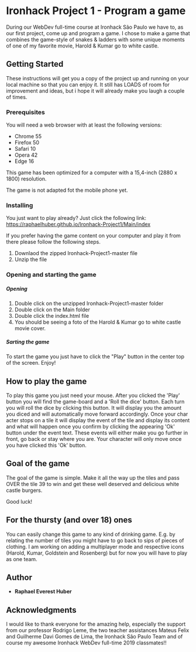 # Ironhack Project 1 - Program a game

During our WebDev full-time course at Ironhack São Paulo we have to, as our first project, come up and program a game. I chose to make a game that combines the game-style of snakes & ladders with some unique moments of one of my favorite movie, Harold & Kumar go to white castle. 

## Getting Started

These instructions will get you a copy of the project up and running on your local machine so that you can enjoy it. It still has LOADS of room for improvement and ideas, but i hope it will already make you laugh a couple of times.

### Prerequisites

You will need a web browser with at least the following versions:
- Chrome 55
- Firefox 50
- Safari 10
- Opera 42
- Edge 16

This game has been optimized for a computer with a 15,4-inch (2880 x 1800) resolution. 

The game is not adapted fot the mobile phone yet.

### Installing

You just want to play already? Just click the following link: https://raphaelhuber.github.io/Ironhack-Project1/Main/index

If you prefer having the game content on your computer and play it from there please follow the following steps.

1. Downlaod the zipped Ironhack-Project1-master file
2. Unzip the file

### Opening and starting the game
##### Opening

1. Double click on the unzipped Ironhack-Project1-master folder
2. Double click on the Main folder
3. Double click the index.html file
4. You should be seeing a foto of the Harold & Kumar go to white castle movie cover.

##### Sarting the game

To start the game you just have to click the "Play" button in the center top of the screen. Enjoy!

## How to play the game

To play this game you just need your mouse. After you clicked the 'Play' button you will find the game-board and a 'Roll the dice' button. Each turn you will roll the dice by clicking this button. It will display you the amount you diced and will automatically move forward accordingly. Once your char
acter stops on a tile it will display the event of the tile and display its content and what will happen once you confirm by clicking the appearing 'Ok' button under the event text. These events will either make you go further in front, go back or stay where you are. Your character will only move once you have clicked this 'Ok' button.

## Goal of the game

The goal of the game is simple. Make it all the way up the tiles and pass OVER the tile 39 to win and get these well deserved and delicious white castle burgers. 

Good luck!

## For the thursty (and over 18) ones

You can easily change this game to any kind of drinking game. E.g. by relating the number of tiles you might have to go back to sips of pieces of clothing. I am working on adding a multiplayer mode and respective icons (Harold, Kumar, Goldstein and Rosenberg) but for now you will have to play as one team. 

## Author

* **Raphael Everest Huber**

## Acknowledgments

I would like to thank everyone for the amazing help, especially the support from our professor Rodrigo Leme, the two teacher assistances Mateus Felix and Guilherme Davi Gomes de Lima, the Ironhack São Paulo Team and of course my awesome Ironhack WebDev full-time 2019 classmates!!
